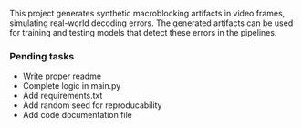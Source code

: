 This project generates synthetic macroblocking artifacts in video frames, simulating real-world decoding errors. The generated artifacts can be used for training and testing models that detect these errors in the pipelines.

### Pending tasks
- Write proper readme
- Complete logic in main.py
- Add requirements.txt
- Add random seed for reproducability
- Add code documentation file
